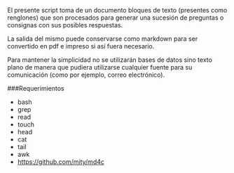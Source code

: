 El presente script toma de un documento bloques de texto (presentes como renglones) que son procesados para generar una sucesión de preguntas o consignas con sus posibles respuestas.

La salida del mismo puede conservarse como markdown para ser convertido en pdf e impreso si así fuera necesario.

Para mantener la simplicidad no se utilizarán bases de datos sino texto plano de manera que pudiera utilizarse cualquier fuente para su comunicación (como por ejemplo, correo electrónico).

###Requerimientos
- bash
- grep
- read
- touch
- head
- cat
- tail
- awk
- https://github.com/mity/md4c
